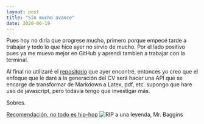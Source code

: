 ```yaml
---
layout: post
title: "Sin mucho avance"
date: 2020-06-19
---
```

Pues hoy no diría que progrese mucho, primero porque empecé tarde a trabajar y todo lo que hice ayer no sirvio de mucho. Por el lado positivo pues ya me muevo mejor en GitHub y aprendí tambien a trabajar con la terminal.

Al final no utilizaré el [repositorio](https://github.com/mszep/pandoc_resume) que ayer encontré, entonces yo creo que el enfoque que le daré a la generación del CV será hacer una API que se encarge de transformar de Markdown a Latex, pdf, etc. supongo que hare uso de javascript, pero todavía tengo que investigar más.

Sobres.

[Recomendación, no todo es hip-hop](https://youtu.be/LpDV6uO-99k)
![RIP a una leyenda, Mr. Baggins](https://preview.redd.it/igcg9fb5vu551.jpg?width=640&crop=smart&auto=webp&s=0047daaad8143fbd5e2a0fc69d2c055bb9a9f9bc "RIP a una leyenda, Mr. Baggins")
